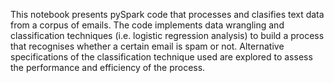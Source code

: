 This notebook presents pySpark code that processes and clasifies text data from a 
corpus of emails. The code implements data wrangling and classification techniques 
(i.e. logistic regression analysis) to build a process that recognises whether a certain 
email is spam or not. Alternative specifications of the classification technique used are 
explored to assess the performance and efficiency of the process.
